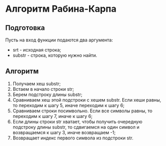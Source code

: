# Алгоритм Рабина-Карпа

## Подготовка

Пусть на вход функции подаются два аргумента:

* srt - исходная строка;
* substr - строка, которую нужно найти.

## Алгоритм

1. Получаем хеш substr;
2. Встаем в начало строки str;
3. Берем подстроку длины substr;
4. Сравниваем хеш этой подстроки с хешем substr. Если хеши равны, то переходим к шагу 5, иначе переходим к шагу 6;
5. Сравниваем строки посимвольно. Если все символы равны, то переходим к шагу 7, иначе к шагу 6;
6. Если длины строки str хватает, чтобы получить очередную подстроку длины substr, то сдвигаемся на один символ и возвращаемся к шагу 3, иначе возвращаем -1;
7. Возвращает индекс первого символа из подстроки str.